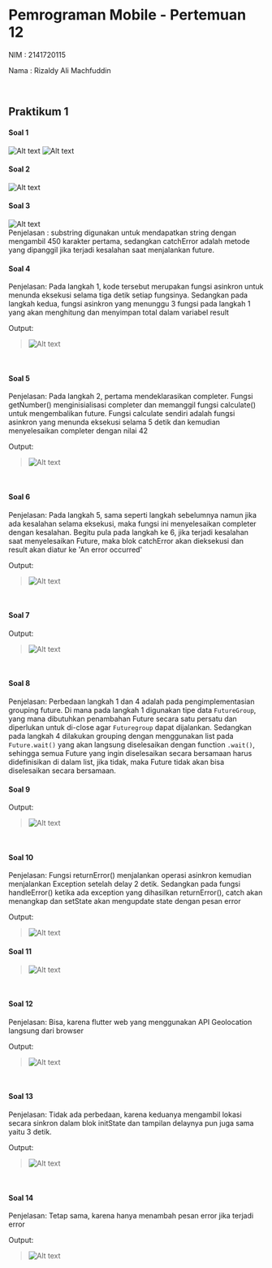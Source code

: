 # Pemrograman Mobile - Pertemuan 12

NIM : 2141720115

Nama : Rizaldy Ali Machfuddin

<br>

## Praktikum 1

#### Soal 1
![Alt text](docs/soal1.png)
![Alt text](docs/soal1.gif)
<br>

#### Soal 2
![Alt text](docs/soal2.png)
<br>

#### Soal 3
![Alt text](docs/soal3.gif)
<br>
Penjelasan :
substring digunakan untuk mendapatkan string dengan mengambil 450 karakter pertama, sedangkan catchError adalah metode yang dipanggil jika terjadi kesalahan saat menjalankan future.

#### Soal 4
Penjelasan:
Pada langkah 1, kode tersebut merupakan fungsi asinkron untuk menunda eksekusi selama tiga detik setiap fungsinya. Sedangkan pada langkah kedua, fungsi asinkron yang menunggu 3 fungsi pada langkah 1 yang akan menghitung dan menyimpan total dalam variabel result

Output: 
> ![Alt text](docs/soal4.gif)
<br>

#### Soal 5
Penjelasan:
Pada langkah 2, pertama mendeklarasikan completer. Fungsi getNumber() menginisialisasi completer dan memanggil fungsi calculate() untuk mengembalikan future. Fungsi calculate sendiri adalah fungsi asinkron yang menunda eksekusi selama 5 detik dan kemudian menyelesaikan completer dengan nilai 42

Output: 
> ![Alt text](docs/soal5.gif)
<br>

#### Soal 6
Penjelasan:
Pada langkah 5, sama seperti langkah sebelumnya namun jika ada kesalahan selama eksekusi, maka fungsi ini menyelesaikan completer dengan kesalahan. Begitu pula pada langkah ke 6, jika terjadi kesalahan saat menyelesaikan Future, maka blok catchError akan dieksekusi dan result akan diatur ke 'An error occurred'

Output: 
> ![Alt text](docs/soal6.gif)
<br>

#### Soal 7
Output: 
> ![Alt text](docs/soal7.gif)
<br>

#### Soal 8
Penjelasan:
Perbedaan langkah 1 dan 4 adalah pada pengimplementasian grouping future. Di mana pada langkah 1 digunakan tipe data ```FutureGroup```, yang mana dibutuhkan penambahan Future secara satu persatu dan diperlukan untuk di-close agar ```Futuregroup``` dapat dijalankan. Sedangkan pada langkah 4 dilakukan grouping dengan menggunakan list pada ```Future.wait()``` yang akan langsung diselesaikan dengan function ```.wait()```, sehingga semua Future yang ingin diselesaikan secara bersamaan harus didefinisikan di dalam list, jika tidak, maka Future tidak akan bisa diselesaikan secara bersamaan.
<br>

#### Soal 9
Output: 
> ![Alt text](docs/soal9.gif)
<br>

#### Soal 10
Penjelasan: 
Fungsi returnError() menjalankan operasi asinkron kemudian menjalankan Exception setelah delay 2 detik. Sedangkan pada fungsi handleError() ketika ada exception yang dihasilkan returnError(), catch akan menangkap dan setState akan mengupdate state dengan pesan error
<br>

Output: 
> ![Alt text](docs/soal10.gif)

#### Soal 11
> ![Alt text](docs/soal11.png)
<br>

#### Soal 12
Penjelasan:
Bisa, karena flutter web yang menggunakan API Geolocation langsung dari browser

Output: 
> ![Alt text](docs/soal12.gif)
<br>

#### Soal 13
Penjelasan:
Tidak ada perbedaan, karena keduanya mengambil lokasi secara sinkron dalam blok initState dan tampilan delaynya pun juga sama yaitu 3 detik.

Output: 
>![Alt text](docs/soal13.gif)
<br>

#### Soal 14
Penjelasan:
Tetap sama, karena hanya menambah pesan error jika terjadi error

Output: 
> ![Alt text](docs/soal14.gif)
<br>


